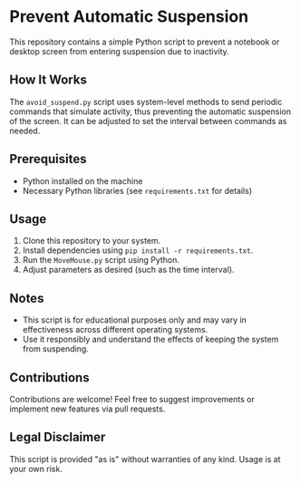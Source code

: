 # Prevent Automatic Suspension

This repository contains a simple Python script to prevent a notebook or desktop screen from entering suspension due to inactivity.

## How It Works

The `avoid_suspend.py` script uses system-level methods to send periodic commands that simulate activity, thus preventing the automatic suspension of the screen. It can be adjusted to set the interval between commands as needed.

## Prerequisites

- Python installed on the machine
- Necessary Python libraries (see `requirements.txt` for details)

## Usage

1. Clone this repository to your system.
2. Install dependencies using `pip install -r requirements.txt`.
3. Run the `MoveMouse.py` script using Python.
4. Adjust parameters as desired (such as the time interval).

## Notes

- This script is for educational purposes only and may vary in effectiveness across different operating systems.
- Use it responsibly and understand the effects of keeping the system from suspending.

## Contributions

Contributions are welcome! Feel free to suggest improvements or implement new features via pull requests.

## Legal Disclaimer

This script is provided "as is" without warranties of any kind. Usage is at your own risk.
